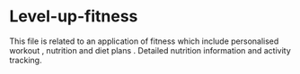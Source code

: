 # Level-up-fitness
This file is related to an application of fitness which include personalised workout , nutrition and diet plans . Detailed nutrition information and activity tracking.

